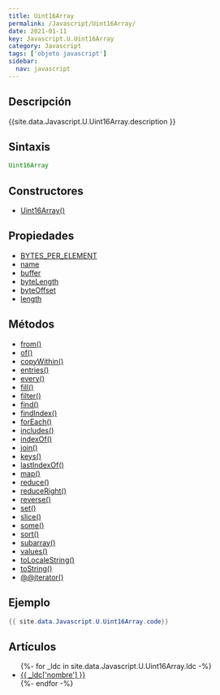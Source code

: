 ```yaml
---
title: Uint16Array
permalink: /Javascript/Uint16Array/
date: 2021-01-11
key: Javascript.U.Uint16Array
category: Javascript
tags: ['objeto javascript']
sidebar: 
  nav: javascript
---
```


## Descripción
{{site.data.Javascript.U.Uint16Array.description }}

## Sintaxis
~~~javascript
Uint16Array
~~~

## Constructores
* [Uint16Array()](/Javascript/Uint16Array/Uint16Array/)

## Propiedades
* [BYTES_PER_ELEMENT](/Javascript/Uint16Array/BYTES_PER_ELEMENT)
* [name](/Javascript/Uint16Array/name)
* [buffer](/Javascript/Uint16Array/buffer)
* [byteLength](/Javascript/Uint16Array/byteLength)
* [byteOffset](/Javascript/Uint16Array/byteOffset)
* [length](/Javascript/Uint16Array/length)

## Métodos
* [from()](/Javascript/Uint16Array/from)
* [of()](/Javascript/Uint16Array/of)
* [copyWithin()](/Javascript/Uint16Array/copyWithin)
* [entries()](/Javascript/Uint16Array/entries)
* [every()](/Javascript/Uint16Array/every)
* [fill()](/Javascript/Uint16Array/fill)
* [filter()](/Javascript/Uint16Array/filter)
* [find()](/Javascript/Uint16Array/find)
* [findIndex()](/Javascript/Uint16Array/findIndex)
* [forEach()](/Javascript/Uint16Array/forEach)
* [includes()](/Javascript/Uint16Array/includes)
* [indexOf()](/Javascript/Uint16Array/indexOf)
* [join()](/Javascript/Uint16Array/join)
* [keys()](/Javascript/Uint16Array/keys)
* [lastIndexOf()](/Javascript/Uint16Array/lastIndexOf)
* [map()](/Javascript/Uint16Array/map)
* [reduce()](/Javascript/Uint16Array/reduce)
* [reduceRight()](/Javascript/Uint16Array/reduceRight)
* [reverse()](/Javascript/Uint16Array/reverse)
* [set()](/Javascript/Uint16Array/set)
* [slice()](/Javascript/Uint16Array/slice)
* [some()](/Javascript/Uint16Array/some)
* [sort()](/Javascript/Uint16Array/sort)
* [subarray()](/Javascript/Uint16Array/subarray)
* [values()](/Javascript/Uint16Array/values)
* [toLocaleString()](/Javascript/Uint16Array/toLocaleString)
* [toString()](/Javascript/Uint16Array/toString)
* [@@iterator()](/Javascript/Uint16Array/@@iterator)

## Ejemplo
~~~java
{{ site.data.Javascript.U.Uint16Array.code}}
~~~

## Artículos
<ul>
{%- for _ldc in site.data.Javascript.U.Uint16Array.ldc -%}
   <li>
       <a href="{{_ldc['url'] }}">{{ _ldc['nombre'] }}</a>
   </li>
{%- endfor -%}
</ul>
